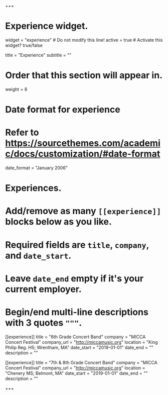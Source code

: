 +++
# Experience widget.
widget = "experience"  # Do not modify this line!
active = true  # Activate this widget? true/false

title = "Experience"
subtitle = ""

# Order that this section will appear in.
weight = 8

# Date format for experience
#   Refer to https://sourcethemes.com/academic/docs/customization/#date-format
date_format = "January 2006"

# Experiences.
#   Add/remove as many `[[experience]]` blocks below as you like.
#   Required fields are `title`, `company`, and `date_start`.
#   Leave `date_end` empty if it's your current employer.
#   Begin/end multi-line descriptions with 3 quotes `"""`.

[[experience]]
  title = "6th Grade Concert Band"
  company = "MICCA Concert Festival"
  company_url = "http://miccamusic.org"
  location = "King Philip Reg. HS; Wrentham, MA"
  date_start = "2019-01-01"
  date_end = ""
  description = ""

[[experience]]
  title = "7th & 8th Grade Concert Band"
  company = "MICCA Concert Festival"
  company_url = "http://miccamusic.org"
  location = "Chenery MS; Belmont, MA"
  date_start = "2019-01-01"
  date_end = ""
  description = ""

+++
